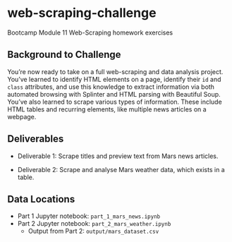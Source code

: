 # web-scraping-challenge

Bootcamp Module 11 Web-Scraping homework exercises

## Background to Challenge

You’re now ready to take on a full web-scraping and data analysis project. You’ve learned to identify HTML elements on a page, identify their `id` and `class` attributes, and use this knowledge to extract information via both automated browsing with Splinter and HTML parsing with Beautiful Soup. You’ve also learned to scrape various types of information. These include HTML tables and recurring elements, like multiple news articles on a webpage.

## Deliverables

- Deliverable 1: Scrape titles and preview text from Mars news articles.

- Deliverable 2: Scrape and analyse Mars weather data, which exists in a table.


## Data Locations
- Part 1 Jupyter notebook: `part_1_mars_news.ipynb`
- Part 2 Jupyter notebook: `part_2_mars_weather.ipynb`
  - Output from Part 2: `output/mars_dataset.csv`
